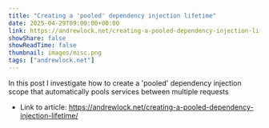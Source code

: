 ```yaml
---
title: "Creating a 'pooled' dependency injection lifetime"
date: 2025-04-29T09:00:00+00:00
link: https://andrewlock.net/creating-a-pooled-dependency-injection-lifetime/
showShare: false
showReadTime: false
thumbnail: images/misc.png
tags: ["andrewlock.net"]
---
```

In this post I investigate how to create a 'pooled' dependency injection scope that automatically pools services between multiple requests

- Link to article: https://andrewlock.net/creating-a-pooled-dependency-injection-lifetime/
